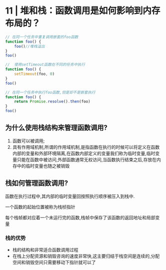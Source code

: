 # 11 | 堆和栈：函数调用是如何影响到内存布局的？

```js
// 在同一个任务中重复调用嵌套的foo函数
function foo() {
	foo()//堆栈溢出
}
foo()

```
```js
//  使用setTimeout函数在不同的任务中执行
function foo() {
	setTimeout(foo, 0)
}
foo()
```
```js
// 在同一个任务中执行foo函数,但是却不是嵌套执行
function foo() {
	return Promise.resolve().then(foo)
}
foo()
```

## 为什么使用栈结构来管理函数调用?
1. 函数可以被调用;
2. 具有作用域机制,所谓的作用域机制,是指函数在执行的时候可以将定义在函数内部的变量和外部环境隔离,在函数内部定义的变量我们称为临时变量,临时变量只能在函数中被访问,外部函数通常无权访问,当函数执行结束之后,存放在内存中的临时变量也随之被销毁

## 栈如何管理函数调用?
函数在执行过程中,其内部的临时变量回按照执行顺序被压入到栈中.

一个函数的起始位置被称为栈桢指针

每个栈帧都对应着一个未运行完的函数,栈帧中保存了该函数的返回地址和局部变量

### 栈的优势
- 栈的结构和非常适合函数调用过程
- 在栈上分配资源和销毁咨询的速度非常快,这主要归结于栈空间是连续的,分配空间和销毁空间只需要移动下指针就可以了

